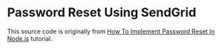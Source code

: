 # Password Reset Using SendGrid

This source code is originally from [How To Implement Password Reset In Node.js](https://www.codementor.io/olatundegaruba/password-reset-using-jwt-ag2pmlck0) tutorial.
